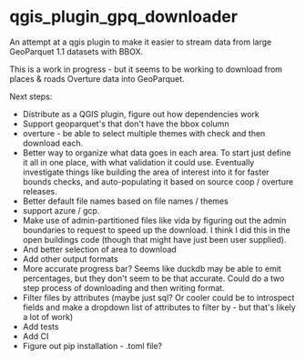 # qgis_plugin_gpq_downloader

An attempt at a qgis plugin to make it easier to stream data from large GeoParquet 1.1 datasets with BBOX.

This is a work in progress - but it seems to be working to download from places & roads Overture data into GeoParquet.

Next steps:

* Distribute as a QGIS plugin, figure out how dependencies work
 * Support geoparquet's that don't have the bbox column
 * overture - be able to select multiple themes with check and then download each.
 * Better way to organize what data goes in each area. To start just define it all in one place, with what validation it could use. Eventually investigate things like building the area of interest into it for faster bounds checks, and auto-populating it based on source coop / overture releases.
 * Better default file names based on file names / themes
 * support azure / gcp. 
 * Make use of admin-partitioned files like vida by figuring out the admin boundaries to request to speed up the download. I think I did this in the open buildings code (though that might have just been user supplied).
 * And better selection of area to download
 * Add other output formats
 * More accurate progress bar? Seems like duckdb may be able to emit percentages, but they don't seem to be that accurate. Could do a two step process of downloading and then writing format.
 * Filter files by attributes (maybe just sql? Or cooler could be to introspect fields and make a dropdown list of attributes to filter by - but that's likely a lot of work)
 * Add tests
 * Add CI
 * Figure out pip installation - .toml file?
